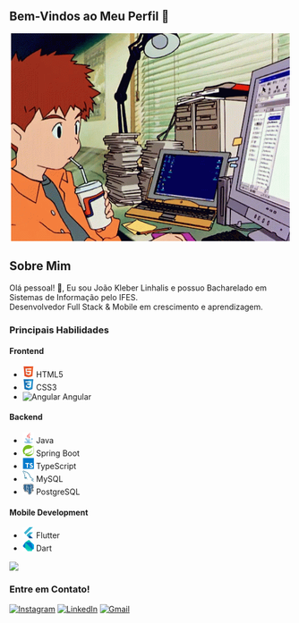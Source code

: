 ## Bem-Vindos ao Meu Perfil 👋

<p align="center">
  <img src="image.gif" alt="Hello Guys!">
</p>

## Sobre Mim

Olá pessoal! 👋, Eu sou João Kleber Linhalis e possuo Bacharelado em Sistemas de Informação pelo IFES. <br>
Desenvolvedor Full Stack & Mobile em crescimento e aprendizagem.

### Principais Habilidades

#### Frontend 
- <img src="https://raw.githubusercontent.com/devicons/devicon/master/icons/html5/html5-original.svg" alt="HTML5" width="20" height="20"/> HTML5
- <img src="https://raw.githubusercontent.com/devicons/devicon/master/icons/css3/css3-original.svg" alt="CSS3" width="20" height="20"/> CSS3
- <img src="https://angular.io/assets/images/logos/angular/angular.png" alt="Angular" width="20" height="20"/> Angular

#### Backend 
- <img src="https://raw.githubusercontent.com/devicons/devicon/master/icons/java/java-original.svg" alt="Java" width="20" height="20"/> Java
- <img src="https://raw.githubusercontent.com/devicons/devicon/master/icons/spring/spring-original.svg" alt="Spring Boot" width="20" height="20"/> Spring Boot
- <img src="https://raw.githubusercontent.com/devicons/devicon/master/icons/typescript/typescript-original.svg" alt="TypeScript" width="20" height="20"/> TypeScript
- <img src="https://raw.githubusercontent.com/devicons/devicon/master/icons/mysql/mysql-original.svg" alt="MySQL" width="20" height="20"/> MySQL
- <img src="https://raw.githubusercontent.com/devicons/devicon/master/icons/postgresql/postgresql-original.svg" alt="PostgreSQL" width="20" height="20"/> PostgreSQL

#### Mobile Development
- <img src="https://raw.githubusercontent.com/devicons/devicon/master/icons/flutter/flutter-original.svg" alt="Flutter" width="20" height="20"/> Flutter
- <img src="https://raw.githubusercontent.com/devicons/devicon/master/icons/dart/dart-original.svg" alt="Dart" width="20" height="20"/> Dart

<img align="center" src="https://github-readme-stats.vercel.app/api/top-langs/?username=Joao-Kleber-Linhalis&theme=dracula&hide_langs_below=1" />

### Entre em Contato!

[![Instagram](https://img.shields.io/badge/Instagram-@jk_linhalis-pink?style=for-the-badge&logo=instagram)](https://www.instagram.com/seuinstagram/)
[![LinkedIn](https://img.shields.io/badge/LinkedIn-João%20Kleber%20Linhalis-pink?style=for-the-badge&logo=linkedin)](https://www.linkedin.com/in/joao-kleber-linhalis/)
[![Gmail](https://img.shields.io/badge/Gmail-jklinhalis%40gmail.com-pink?style=for-the-badge&logo=gmail)](mailto:jklinhalis@gmail.com)
